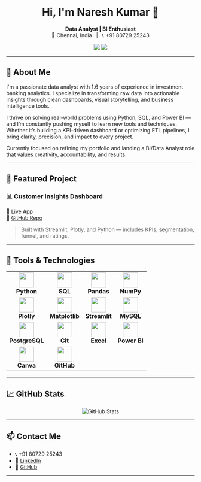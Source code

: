 <h1 align="center">Hi, I'm Naresh Kumar 👋</h1>
<p align="center">
  <strong>Data Analyst | BI Enthusiast</strong><br>
  📍 Chennai, India &nbsp; | &nbsp; 📞 +91 80729 25243
</p>

<p align="center">
  <a href="https://www.linkedin.com/in/naresh-kumar-b67b0b326"><img src="https://img.shields.io/badge/LinkedIn-0077B5?style=for-the-badge&logo=linkedin&logoColor=white"/></a>
  <a href="https://github.com/nareshkumarv0910-wq"><img src="https://img.shields.io/badge/GitHub-181717?style=for-the-badge&logo=github&logoColor=white"/></a>
</p>

---

## 🧠 About Me

I'm a passionate data analyst with 1.6 years of experience in investment banking analytics. I specialize in transforming raw data into actionable insights through clean dashboards, visual storytelling, and business intelligence tools.

I thrive on solving real-world problems using Python, SQL, and Power BI — and I’m constantly pushing myself to learn new tools and techniques. Whether it’s building a KPI-driven dashboard or optimizing ETL pipelines, I bring clarity, precision, and impact to every project.

Currently focused on refining my portfolio and landing a BI/Data Analyst role that values creativity, accountability, and results.

---

## 🚀 Featured Project

### 📊 Customer Insights Dashboard  
🔗 [Live App](https://customer-insights-dashboard.streamlit.app)  
🔗 [GitHub Repo](https://github.com/nareshkumarv0910-wq/customer-insights-dashboard)  
> Built with Streamlit, Plotly, and Python — includes KPIs, segmentation, funnel, and ratings.

---

## 🧰 Tools & Technologies

<table>
  <tr>
    <td align="center"><img src="https://cdn.jsdelivr.net/gh/devicons/devicon/icons/python/python-original.svg" width="40"/><br><b>Python</b></td>
    <td align="center"><img src="https://cdn.jsdelivr.net/gh/devicons/devicon/icons/sqlite/sqlite-original.svg" width="40"/><br><b>SQL</b></td>
    <td align="center"><img src="https://cdn.jsdelivr.net/gh/devicons/devicon/icons/pandas/pandas-original.svg" width="40"/><br><b>Pandas</b></td>
    <td align="center"><img src="https://cdn.jsdelivr.net/gh/devicons/devicon/icons/numpy/numpy-original.svg" width="40"/><br><b>NumPy</b></td>
  </tr>
  <tr>
    <td align="center"><img src="https://cdn.jsdelivr.net/gh/devicons/devicon/icons/plotly/plotly-original.svg" width="40"/><br><b>Plotly</b></td>
    <td align="center"><img src="https://cdn.jsdelivr.net/gh/devicons/devicon/icons/matplotlib/matplotlib-original.svg" width="40"/><br><b>Matplotlib</b></td>
    <td align="center"><img src="https://cdn.jsdelivr.net/gh/devicons/devicon/icons/streamlit/streamlit-original.svg" width="40"/><br><b>Streamlit</b></td>
    <td align="center"><img src="https://cdn.jsdelivr.net/gh/devicons/devicon/icons/mysql/mysql-original.svg" width="40"/><br><b>MySQL</b></td>
  </tr>
  <tr>
    <td align="center"><img src="https://cdn.jsdelivr.net/gh/devicons/devicon/icons/postgresql/postgresql-original.svg" width="40"/><br><b>PostgreSQL</b></td>
    <td align="center"><img src="https://cdn.jsdelivr.net/gh/devicons/devicon/icons/git/git-original.svg" width="40"/><br><b>Git</b></td>
    <td align="center"><img src="https://upload.wikimedia.org/wikipedia/commons/8/86/Microsoft_Office_Excel_%282019%E2%80%93present%29.svg" width="40"/><br><b>Excel</b></td>
    <td align="center"><img src="https://upload.wikimedia.org/wikipedia/commons/c/cf/New_Power_BI_Logo.svg" width="40"/><br><b>Power BI</b></td>
  </tr>
  <tr>
    <td align="center"><img src="https://cdn.jsdelivr.net/gh/devicons/devicon/icons/canva/canva-original.svg" width="40"/><br><b>Canva</b></td>
    <td align="center"><img src="https://cdn.jsdelivr.net/gh/devicons/devicon/icons/github/github-original.svg" width="40"/><br><b>GitHub</b></td>
  </tr>
</table>

---

## 📈 GitHub Stats

<p align="center">
  <img src="https://github-readme-stats.vercel.app/api?username=nareshkumarv0910-wq&show_icons=true&theme=radical" alt="GitHub Stats" />
</p>

---

## 📫 Contact Me

- 📞 +91 80729 25243  
- 🔗 [LinkedIn](https://www.linkedin.com/in/naresh-kumar-b67b0b326)  
- 🔗 [GitHub](https://github.com/nareshkumarv0910-wq)

---
